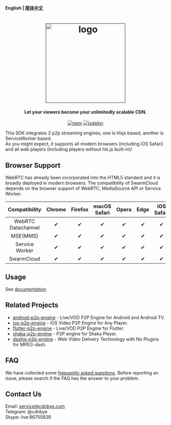 **English | [简体中文](Readme_zh.md)**

<h1 align="center"><a href="" target="_blank" rel="noopener noreferrer"><img width="250" src="https://www.swarmcloud.net/img/logo.png" alt="logo"></a></h1>
<h4 align="center">Let your viewers become your unlimitedly scalable CDN.</h4>
<p align="center">
  <a href="https://www.npmjs.com/package/@swarmcloud/hls"><img src="https://img.shields.io/npm/v/@swarmcloud/hls.svg?style=flat" alt="npm"></a>
  <a href="https://www.jsdelivr.com/package/npm/@swarmcloud/hls"><img src="https://data.jsdelivr.com/v1/package/npm/@swarmcloud/hls/badge" alt="jsdelivr"></a>
</p>

This SDK integrates 2 p2p streaming engines, one is hlsjs based, another is ServiceWorker based.
<br>
As you might expect, it supports all modern browsers (including iOS Safari) and all web players (including players without hls.js built-in)!

## Browser Support
WebRTC has already been incorporated into the HTML5 standard and it is broadly deployed in modern browsers. The compatibility of SwarmCloud depends on the browser support of WebRTC, MediaSource API or Service Worker.

Compatibility|Chrome | Firefox | macOS Safari | Opera | Edge | iOS Safari | IE |
:-: | :-: | :-: | :-: | :-: | :-:| :-:| :-:
WebRTC Datachannel | ✔ | ✔  | ✔  |  ✔ | ✔ | ✔  |  ❌ |
MSE(MMS)           | ✔  | ✔  | ✔  | ✔ | ✔ | ✔  |  ❌ |
Service Worker     | ✔ | ✔  | ✔  | ✔  | ✔ | ✔  |  ❌ |
SwarmCloud         | ✔ | ✔  | ✔  |  ✔ | ✔ |  ✔ |  ❌ |

## Usage
See [documentation](https://docs.swarmcloud.net/web-hls)

## Related Projects
- [android-p2p-engine](https://github.com/cdnbye/android-p2p-engine) - Live/VOD P2P Engine for Android and Android TV.
- [ios-p2p-engine](https://github.com/cdnbye/ios-p2p-engine) - iOS Video P2P Engine for Any Player.
- [flutter-p2p-engine](https://github.com/cdnbye/flutter-p2p-engine) - Live/VOD P2P Engine for Flutter.
- [shaka-p2p-engine](https://github.com/cdnbye/shaka-p2p-engine) - P2P engine for Shaka Player.
- [dashjs-p2p-engine](https://github.com/cdnbye/dashjs-p2p-engine) - Web Video Delivery Technology with No Plugins for MPEG-dash.

## FAQ
We have collected some [frequently asked questions](https://docs.swarmcloud.net/faq). Before reporting an issue, please search if the FAQ has the answer to your problem.

## Contact Us
Email: service@cdnbye.com
<br>
Telegram: @cdnbye
<br>
Skype: live:86755838


